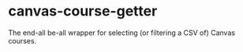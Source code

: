 # canvas-course-getter
The end-all be-all wrapper for selecting (or filtering a CSV of) Canvas courses.
